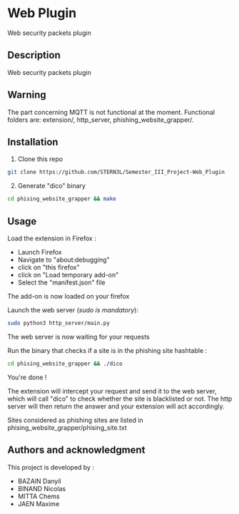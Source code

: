 # Web Plugin

Web security packets plugin

## Description

Web security packets plugin



## Warning

The part concerning MQTT is not functional at the moment. Functional folders are: extension/, http_server, phishing_website_grapper/.

## Installation

1) Clone this repo

```bash
git clone https://github.com/STERN3L/Semester_III_Project-Web_Plugin
```

2) Generate "dico" binary

```bash
cd phising_website_grapper && make
```

## Usage

Load the extension in Firefox : 
 - Launch Firefox
 - Navigate to "about:debugging"
 - click on "this firefox"
 - click on "Load temporary add-on"
 - Select the "manifest.json" file

The add-on is now loaded on your firefox

Launch the web server (*sudo is mandatory*):

```bash
sudo python3 http_server/main.py
```

The web server is now waiting for your requests

Run the binary that checks if a site is in the phishing site hashtable :

```bash
cd phising_website_grapper && ./dico
```

You're done !

The extension will intercept your request and send it to the web server, which will call "dico" to check whether the site is blacklisted or not. The http server will then return the answer and your extension will act accordingly.

Sites considered as phishing sites are listed in phising_website_grapper/phising_site.txt

## Authors and acknowledgment

This project is developed by :
- BAZAIN Danyil
- BINAND Nicolas
- MITTA Chems
- JAEN Maxime


